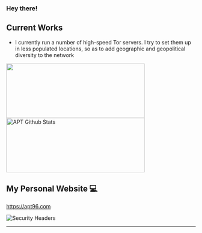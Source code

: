 ### Hey there!

## Current Works

- I currently run a number of high-speed Tor servers. I try to set them up in less populated locations, so as to add geographic and geopolitical diversity to the network


<img src="https://github-readme-stats.vercel.app/api/top-langs/?username=apt96&amp;layout=compact" alt="" width="368" height="145" class="jop-noMdConv"> <img src="https://github-readme-stats.vercel.app/api?username=apt96&amp;show_icons=true&amp;hide=%5B%22issues%22%5D" alt="APT Github Stats" width="368" height="145" class="jop-noMdConv">

## My Personal Website 💻

https://apt96.com

![Security Headers](https://img.shields.io/security-headers?url=https%3A%2F%2Fapt96.com)

* * *
